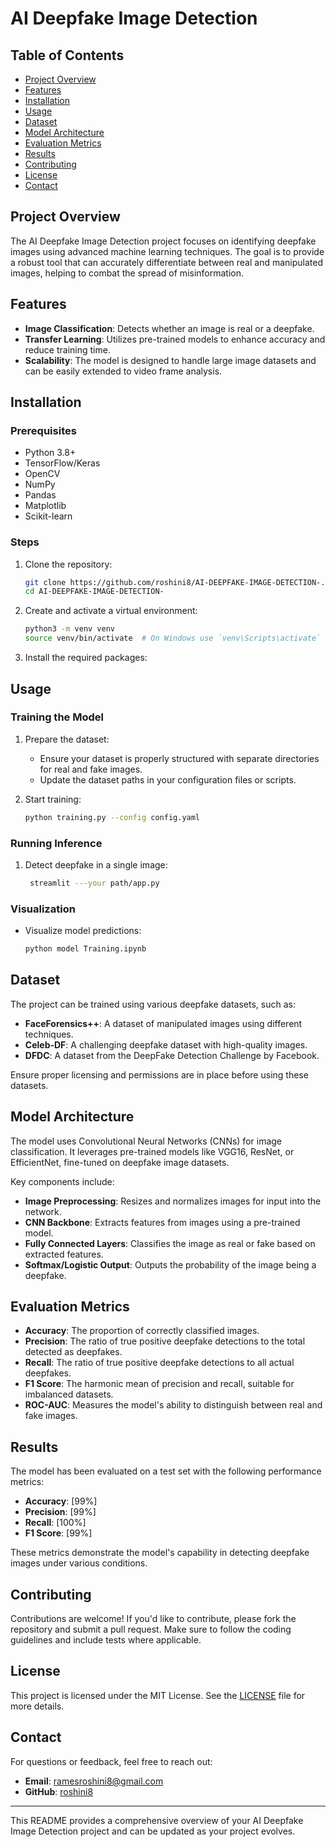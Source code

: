# AI Deepfake Image Detection

## Table of Contents
- [Project Overview](#project-overview)
- [Features](#features)
- [Installation](#installation)
- [Usage](#usage)
- [Dataset](#dataset)
- [Model Architecture](#model-architecture)
- [Evaluation Metrics](#evaluation-metrics)
- [Results](#results)
- [Contributing](#contributing)
- [License](#license)
- [Contact](#contact)

## Project Overview
The AI Deepfake Image Detection project focuses on identifying deepfake images using advanced machine learning techniques. The goal is to provide a robust tool that can accurately differentiate between real and manipulated images, helping to combat the spread of misinformation.

## Features
- **Image Classification**: Detects whether an image is real or a deepfake.
- **Transfer Learning**: Utilizes pre-trained models to enhance accuracy and reduce training time.
- **Scalability**: The model is designed to handle large image datasets and can be easily extended to video frame analysis.

## Installation

### Prerequisites
- Python 3.8+
- TensorFlow/Keras
- OpenCV
- NumPy
- Pandas
- Matplotlib
- Scikit-learn

### Steps
1. Clone the repository:
    ```bash
    git clone https://github.com/roshini8/AI-DEEPFAKE-IMAGE-DETECTION-.git
    cd AI-DEEPFAKE-IMAGE-DETECTION-
    ```

2. Create and activate a virtual environment:
    ```bash
    python3 -m venv venv
    source venv/bin/activate  # On Windows use `venv\Scripts\activate`
    ```

3. Install the required packages:


## Usage

### Training the Model
1. Prepare the dataset:
    - Ensure your dataset is properly structured with separate directories for real and fake images.
    - Update the dataset paths in your configuration files or scripts.

2. Start training:
    ```bash
    python training.py --config config.yaml
    ```

### Running Inference
1. Detect deepfake in a single image:
    ```bash
     streamlit ---your path/app.py
    ```


### Visualization
- Visualize model predictions:
    ```bash
    python model Training.ipynb 
    ```

## Dataset
The project can be trained using various deepfake datasets, such as:
- **FaceForensics++**: A dataset of manipulated images using different techniques.
- **Celeb-DF**: A challenging deepfake dataset with high-quality images.
- **DFDC**: A dataset from the DeepFake Detection Challenge by Facebook.

Ensure proper licensing and permissions are in place before using these datasets.

## Model Architecture
The model uses Convolutional Neural Networks (CNNs) for image classification. It leverages pre-trained models like VGG16, ResNet, or EfficientNet, fine-tuned on deepfake image datasets.

Key components include:
- **Image Preprocessing**: Resizes and normalizes images for input into the network.
- **CNN Backbone**: Extracts features from images using a pre-trained model.
- **Fully Connected Layers**: Classifies the image as real or fake based on extracted features.
- **Softmax/Logistic Output**: Outputs the probability of the image being a deepfake.

## Evaluation Metrics
- **Accuracy**: The proportion of correctly classified images.
- **Precision**: The ratio of true positive deepfake detections to the total detected as deepfakes.
- **Recall**: The ratio of true positive deepfake detections to all actual deepfakes.
- **F1 Score**: The harmonic mean of precision and recall, suitable for imbalanced datasets.
- **ROC-AUC**: Measures the model's ability to distinguish between real and fake images.

## Results
The model has been evaluated on a test set with the following performance metrics:
- **Accuracy**: [99%]
- **Precision**: [99%]
- **Recall**: [100%]
- **F1 Score**: [99%]

These metrics demonstrate the model's capability in detecting deepfake images under various conditions.

## Contributing
Contributions are welcome! If you'd like to contribute, please fork the repository and submit a pull request. Make sure to follow the coding guidelines and include tests where applicable.

## License
This project is licensed under the MIT License. See the [LICENSE](LICENSE) file for more details.

## Contact
For questions or feedback, feel free to reach out:

- **Email**: ramesroshini8@gmail.com
- **GitHub**: [roshini8](https://github.com/roshini8)

---

This README provides a comprehensive overview of your AI Deepfake Image Detection project and can be updated as your project evolves.
